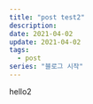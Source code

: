 ```yaml
---
title: "post test2"
description:
date: 2021-04-02
update: 2021-04-02
tags:
  - post
series: "블로그 시작"
---
```


hello2